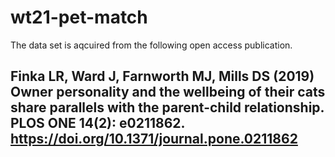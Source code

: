# wt21-pet-match

The data set is aqcuired from the following open access publication.
## Finka LR, Ward J, Farnworth MJ, Mills DS (2019) Owner personality and the wellbeing of their cats share parallels with the parent-child relationship. PLOS ONE 14(2): e0211862. https://doi.org/10.1371/journal.pone.0211862
